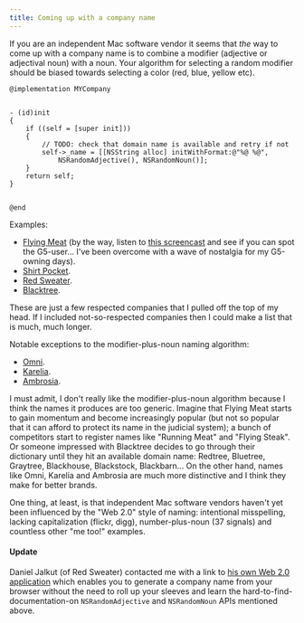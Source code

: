 ```yaml
---
title: Coming up with a company name
---
```


If you are an independent Mac software vendor it seems that *the* way to come up with a company name is to combine a modifier (adjective or adjectival noun) with a noun. Your algorithm for selecting a random modifier should be biased towards selecting a color (red, blue, yellow etc).

    @implementation MYCompany


    - (id)init
    {
        if ((self = [super init]))
        {
            // TODO: check that domain name is available and retry if not
            self->_name = [[NSString alloc] initWithFormat:@"%@ %@", 
                NSRandomAdjective(), NSRandomNoun()];
        }
        return self;
    }


    @end





Examples:

-   [Flying Meat](http://flyingmeat.com/) (by the way, listen to [this screencast](http://flyingmeat.com/voodoopad/images/linkback.mov) and see if you can spot the G5-user... I've been overcome with a wave of nostalgia for my G5-owning days).
-   [Shirt Pocket](http://shirtpocket.com/).
-   [Red Sweater](http://www.red-sweater.com/products/index.html).
-   [Blacktree](http://blacktree.com/).

These are just a few respected companies that I pulled off the top of my head. If I included not-so-respected companies then I could make a list that is much, much longer.

Notable exceptions to the modifier-plus-noun naming algorithm:

-   [Omni](http://www.omnigroup.com/).
-   [Karelia](http://www.karelia.com/).
-   [Ambrosia](http://www.ambrosiasw.com/).

I must admit, I don't really like the modifier-plus-noun algorithm because I think the names it produces are too generic. Imagine that Flying Meat starts to gain momentum and become increasingly popular (but not so popular that it can afford to protect its name in the judicial system); a bunch of competitors start to register names like "Running Meat" and "Flying Steak". Or someone impressed with Blacktree decides to go through their dictionary until they hit an available domain name: Redtree, Bluetree, Graytree, Blackhouse, Blackstock, Blackbarn... On the other hand, names like Omni, Karelia and Ambrosia are much more distinctive and I think they make for better brands.

One thing, at least, is that independent Mac software vendors haven't yet been influenced by the "Web 2.0" style of naming: intentional misspelling, lacking capitalization (flickr, digg), number-plus-noun (37 signals) and countless other "me too!" examples.

#### Update

Daniel Jalkut (of Red Sweater) contacted me with a link to [his own Web 2.0 application](http://www.red-sweater.com/blog/187/adjective-noun-software) which enables you to generate a company name from your browser without the need to roll up your sleeves and learn the hard-to-find-documentation-on `NSRandomAdjective` and `NSRandomNoun` APIs mentioned above.
